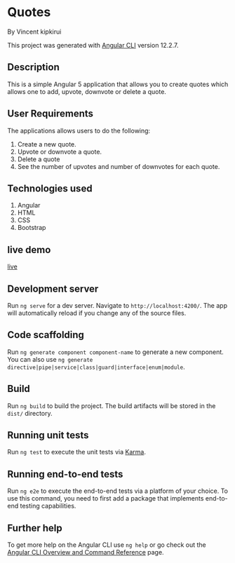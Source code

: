 # Quotes
By Vincent kipkirui 

This project was generated with [Angular CLI](https://github.com/angular/angular-cli) version 12.2.7.
## Description
This is a simple Angular 5 application that allows you to create quotes which allows one to add, upvote, downvote or delete a quote.

## User Requirements
The applications allows users to do the following:

1. Create a new quote.
2. Upvote or downvote a quote.
3. Delete a quote
4. See the number of upvotes and number of downvotes for each quote.

## Technologies used
1. Angular
2. HTML
3. CSS
4. Bootstrap


## live demo
[live](https://jepkess.github.io/quote-app/)



   

## Development server

Run `ng serve` for a dev server. Navigate to `http://localhost:4200/`. The app will automatically reload if you change any of the source files.

## Code scaffolding

Run `ng generate component component-name` to generate a new component. You can also use `ng generate directive|pipe|service|class|guard|interface|enum|module`.

## Build

Run `ng build` to build the project. The build artifacts will be stored in the `dist/` directory.

## Running unit tests

Run `ng test` to execute the unit tests via [Karma](https://karma-runner.github.io).

## Running end-to-end tests

Run `ng e2e` to execute the end-to-end tests via a platform of your choice. To use this command, you need to first add a package that implements end-to-end testing capabilities.

## Further help

To get more help on the Angular CLI use `ng help` or go check out the [Angular CLI Overview and Command Reference](https://angular.io/cli) page.
